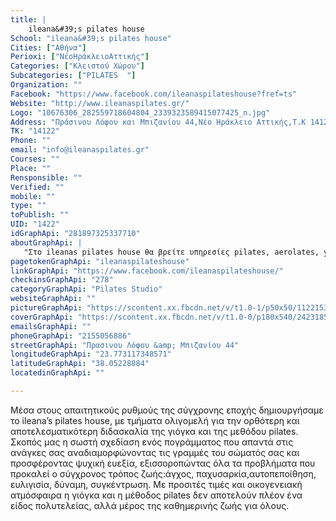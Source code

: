 ```yaml
---
title: |
    ileana&#39;s pilates house
School: "ileana&#39;s pilates house"
Cities: ["Αθήνα"]
Perioxi: ["ΝέοΗράκλειοΑττικής"]
Categories: ["Κλειστού Χώρου"]
Subcategories: ["PILATES  "]
Organization: ""
Facebook: "https://www.facebook.com/ileanaspilateshouse?fref=ts"
Website: "http://www.ileanaspilates.gr/"
Logo: "10676306_282559718604804_2339323589415077425_n.jpg"
Address: "Πράσινου Λόφου και Μπιζανίου 44,Νέο Ηράκλειο Αττικής,Τ.Κ 14122"
TK: "14122"
Phone: ""
email: "info@ileanaspilates.gr"
Courses: ""
Place: ""
Rensponsible: ""
Verified: ""
mobile: ""
type: ""
toPublish: ""
UID: "1422"
idGraphApi: "281897325337710"
aboutGraphApi: | 
   "Στο ileanas pilates house θα βρείτε υπηρεσίες pilates, aerolates, yoga, zumba, prenetal pilates, bokwa, bokwa kids και dance kids"
pagetokenGraphApi: "ileanaspilateshouse"
linkGraphApi: "https://www.facebook.com/ileanaspilateshouse/"
checkinsGraphApi: "278"
categoryGraphApi: "Pilates Studio"
websiteGraphApi: ""
pictureGraphApi: "https://scontent.xx.fbcdn.net/v/t1.0-1/p50x50/11221530_395343200659788_3266274865623244394_n.jpg?oh=5dd8bc63c42df675914b3914b5d8f3c5&amp;oe=5B4473EF"
coverGraphApi: "https://scontent.xx.fbcdn.net/v/t1.0-0/p180x540/24231854_706311596229612_4614055468996315340_n.jpg?oh=71ce64bf38c8b480434fc7b3a4b4d25c&amp;oe=5B490CBC"
emailsGraphApi: ""
phoneGraphApi: "2155056886"
streetGraphApi: "Πρασινου Λόφου &amp; Μπιζανίου 44"
longitudeGraphApi: "23.773117348571"
latitudeGraphApi: "38.05228884"
locatedinGraphApi: ""

---
```


Μέσα στους απαιτητικούς ρυθμούς της σύγχρονης εποχής δημιουργήσαμε το ileana’s pilates house, με τμήματα ολιγομελή για την ορθότερη και αποτελεσματικότερη διδασκαλία της γιόγκα και της μεθόδου pilates. Σκοπός μας η σωστή σχεδίαση ενός πογράμματος που απαντά στις ανάγκες σας αναδιαμορφώνοντας τις γραμμές του σώματός σας και προσφέροντας ψυχική ευεξία, εξισσοροπώντας όλα τα προβλήματα που προκαλεί ο σύγχρονος τρόπος ζωής:άγχος, παχυσαρκία,αυτοπεποίθηση, ευλιγισία, δύναμη, συγκέντρωση. Με προσιτές τιμές και οικογενειακή ατμόσφαιρα η γιόγκα και η μέθοδος pilates δεν αποτελούν πλέον ένα είδος πολυτελείας, αλλά μέρος της καθημερινής ζωής για όλους. 

